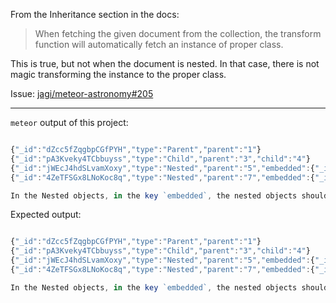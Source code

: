 From the Inheritance section in the docs:
> When fetching the given document from the collection, the transform function will automatically fetch an instance of proper class.

This is true, but not when the document is nested. In that case, there is not magic transforming the instance to the proper class.

Issue: [jagi/meteor-astronomy#205](https://github.com/jagi/meteor-astronomy/issues/205)


------

`meteor` output of this project:

```js

{"_id":"dZcc5fZqgbpCGfPYH","type":"Parent","parent":"1"}
{"_id":"pA3Kveky4TCbbuyss","type":"Child","parent":"3","child":"4"}
{"_id":"jWEcJ4hdSLvamXoxy","type":"Nested","parent":"5","embedded":{"_id":"dZcc5fZqgbpCGfPYH","type":"Parent","parent":"1"}}
{"_id":"4ZeTFSGx8LNoKoc8q","type":"Nested","parent":"7","embedded":{"_id":"pA3Kveky4TCbbuyss","type":"Parent","parent":"3"}}

In the Nested objects, in the key `embedded`, the nested objects should cast to their types.

```

Expected output:

```js

{"_id":"dZcc5fZqgbpCGfPYH","type":"Parent","parent":"1"}
{"_id":"pA3Kveky4TCbbuyss","type":"Child","parent":"3","child":"4"}
{"_id":"jWEcJ4hdSLvamXoxy","type":"Nested","parent":"5","embedded":{"_id":"dZcc5fZqgbpCGfPYH","type":"Parent","parent":"1"}}
{"_id":"4ZeTFSGx8LNoKoc8q","type":"Nested","parent":"7","embedded":{"_id":"pA3Kveky4TCbbuyss","type":"Child","parent":"3","child":"4"}}

In the Nested objects, in the key `embedded`, the nested objects should cast to their types.

```
